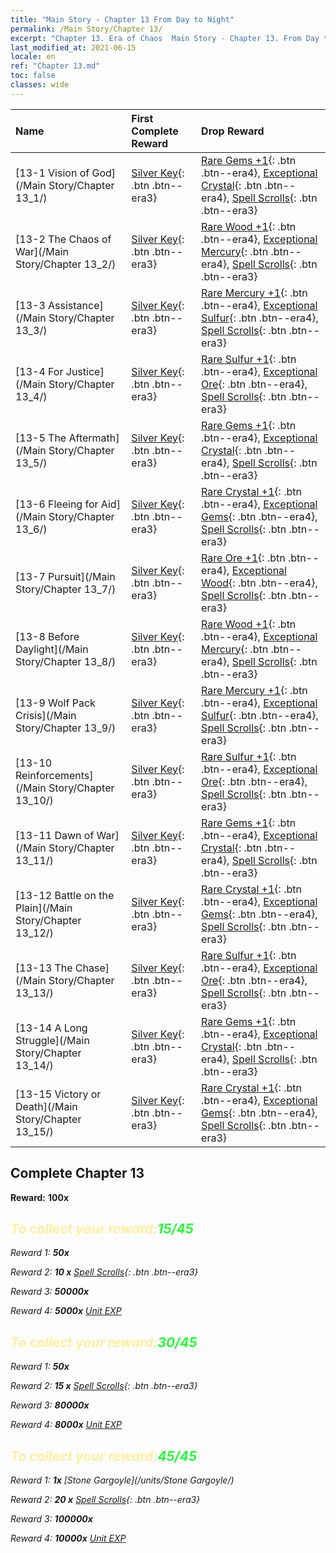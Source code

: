 ```yaml
---
title: "Main Story - Chapter 13 From Day to Night"
permalink: /Main Story/Chapter 13/
excerpt: "Chapter 13. Era of Chaos  Main Story - Chapter 13. From Day to Night"
last_modified_at: 2021-06-15
locale: en
ref: "Chapter 13.md"
toc: false
classes: wide
---
```


  | Name |  First Complete Reward | Drop Reward |
  |:------------|:------------|:------------| 
  | [13-1 Vision of God](/Main Story/Chapter 13_1/) | [Silver Key](/Items/con_693/){: .btn .btn--era3} | [Rare Gems +1](/Items/mat_44/){: .btn .btn--era4}, [Exceptional Crystal](/Items/mat_38/){: .btn .btn--era4}, [Spell Scrolls](/Items/con_694/){: .btn .btn--era3} |
  | [13-2 The Chaos of War](/Main Story/Chapter 13_2/) | [Silver Key](/Items/con_693/){: .btn .btn--era3} | [Rare Wood +1](/Items/mat_41/){: .btn .btn--era4}, [Exceptional Mercury](/Items/mat_35/){: .btn .btn--era4}, [Spell Scrolls](/Items/con_694/){: .btn .btn--era3} |
  | [13-3 Assistance](/Main Story/Chapter 13_3/) | [Silver Key](/Items/con_693/){: .btn .btn--era3} | [Rare Mercury +1](/Items/mat_42/){: .btn .btn--era4}, [Exceptional Sulfur](/Items/mat_36/){: .btn .btn--era4}, [Spell Scrolls](/Items/con_694/){: .btn .btn--era3} |
  | [13-4 For Justice](/Main Story/Chapter 13_4/) | [Silver Key](/Items/con_693/){: .btn .btn--era3} | [Rare Sulfur +1](/Items/mat_43/){: .btn .btn--era4}, [Exceptional Ore](/Items/mat_33/){: .btn .btn--era4}, [Spell Scrolls](/Items/con_694/){: .btn .btn--era3} |
  | [13-5 The Aftermath](/Main Story/Chapter 13_5/) | [Silver Key](/Items/con_693/){: .btn .btn--era3} | [Rare Gems +1](/Items/mat_44/){: .btn .btn--era4}, [Exceptional Crystal](/Items/mat_38/){: .btn .btn--era4}, [Spell Scrolls](/Items/con_694/){: .btn .btn--era3} |
  | [13-6 Fleeing for Aid](/Main Story/Chapter 13_6/) | [Silver Key](/Items/con_693/){: .btn .btn--era3} | [Rare Crystal +1](/Items/mat_45/){: .btn .btn--era4}, [Exceptional Gems](/Items/mat_37/){: .btn .btn--era4}, [Spell Scrolls](/Items/con_694/){: .btn .btn--era3} |
  | [13-7 Pursuit](/Main Story/Chapter 13_7/) | [Silver Key](/Items/con_693/){: .btn .btn--era3} | [Rare Ore +1](/Items/mat_40/){: .btn .btn--era4}, [Exceptional Wood](/Items/mat_34/){: .btn .btn--era4}, [Spell Scrolls](/Items/con_694/){: .btn .btn--era3} |
  | [13-8 Before Daylight](/Main Story/Chapter 13_8/) | [Silver Key](/Items/con_693/){: .btn .btn--era3} | [Rare Wood +1](/Items/mat_41/){: .btn .btn--era4}, [Exceptional Mercury](/Items/mat_35/){: .btn .btn--era4}, [Spell Scrolls](/Items/con_694/){: .btn .btn--era3} |
  | [13-9 Wolf Pack Crisis](/Main Story/Chapter 13_9/) | [Silver Key](/Items/con_693/){: .btn .btn--era3} | [Rare Mercury +1](/Items/mat_42/){: .btn .btn--era4}, [Exceptional Sulfur](/Items/mat_36/){: .btn .btn--era4}, [Spell Scrolls](/Items/con_694/){: .btn .btn--era3} |
  | [13-10 Reinforcements](/Main Story/Chapter 13_10/) | [Silver Key](/Items/con_693/){: .btn .btn--era3} | [Rare Sulfur +1](/Items/mat_43/){: .btn .btn--era4}, [Exceptional Ore](/Items/mat_33/){: .btn .btn--era4}, [Spell Scrolls](/Items/con_694/){: .btn .btn--era3} |
  | [13-11 Dawn of War](/Main Story/Chapter 13_11/) | [Silver Key](/Items/con_693/){: .btn .btn--era3} | [Rare Gems +1](/Items/mat_44/){: .btn .btn--era4}, [Exceptional Crystal](/Items/mat_38/){: .btn .btn--era4}, [Spell Scrolls](/Items/con_694/){: .btn .btn--era3} |
  | [13-12 Battle on the Plain](/Main Story/Chapter 13_12/) | [Silver Key](/Items/con_693/){: .btn .btn--era3} | [Rare Crystal +1](/Items/mat_45/){: .btn .btn--era4}, [Exceptional Gems](/Items/mat_37/){: .btn .btn--era4}, [Spell Scrolls](/Items/con_694/){: .btn .btn--era3} |
  | [13-13 The Chase](/Main Story/Chapter 13_13/) | [Silver Key](/Items/con_693/){: .btn .btn--era3} | [Rare Sulfur +1](/Items/mat_43/){: .btn .btn--era4}, [Exceptional Ore](/Items/mat_33/){: .btn .btn--era4}, [Spell Scrolls](/Items/con_694/){: .btn .btn--era3} |
  | [13-14 A Long Struggle](/Main Story/Chapter 13_14/) | [Silver Key](/Items/con_693/){: .btn .btn--era3} | [Rare Gems +1](/Items/mat_44/){: .btn .btn--era4}, [Exceptional Crystal](/Items/mat_38/){: .btn .btn--era4}, [Spell Scrolls](/Items/con_694/){: .btn .btn--era3} |
  | [13-15 Victory or Death](/Main Story/Chapter 13_15/) | [Silver Key](/Items/con_693/){: .btn .btn--era3} | [Rare Crystal +1](/Items/mat_45/){: .btn .btn--era4}, [Exceptional Gems](/Items/mat_37/){: .btn .btn--era4}, [Spell Scrolls](/Items/con_694/){: .btn .btn--era3} |


## Complete Chapter 13

 **Reward:**  **100x** <i class="fas fa-gem"/>



## <span style="color: #ffeea0">To collect your reward:</span><span style="color: #27f73a">15/45</span>

 Reward 1:  **50x** <i class="fas fa-gem"/>

 Reward 2: **10 x** [Spell Scrolls](/Items/con_694/){: .btn .btn--era3}

 Reward 3:  **50000x** <i class="fas fa-coins"/>

 Reward 4:  **5000x** [Unit EXP](/Items/con_902/)



## <span style="color: #ffeea0">To collect your reward:</span><span style="color: #27f73a">30/45</span>

 Reward 1:  **50x** <i class="fas fa-gem"/>

 Reward 2: **15 x** [Spell Scrolls](/Items/con_694/){: .btn .btn--era3}

 Reward 3:  **80000x** <i class="fas fa-coins"/>

 Reward 4:  **8000x** [Unit EXP](/Items/con_902/)



## <span style="color: #ffeea0">To collect your reward:</span><span style="color: #27f73a">45/45</span>

 Reward 1:  **1x** [Stone Gargoyle](/units/Stone Gargoyle/)

 Reward 2: **20 x** [Spell Scrolls](/Items/con_694/){: .btn .btn--era3}

 Reward 3:  **100000x** <i class="fas fa-coins"/>

 Reward 4:  **10000x** [Unit EXP](/Items/con_902/)

